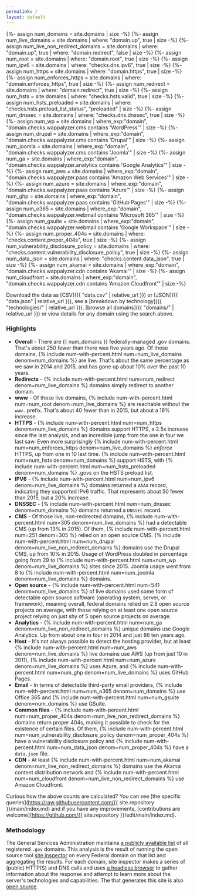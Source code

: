 ```yaml
---
permalink: /
layout: default
---
```


{%- assign num_domains = site.domains | size -%}
{%- assign num_live_domains = site.domains | where: "domain.up", true | size -%}
{%- assign num_live_non_redirect_domains = site.domains | where: "domain.up", true | where: "domain.redirect", false | size -%}
{%- assign num_root = site.domains | where: "domain.root", true | size -%}
{%- assign num_ipv6 = site.domains | where: "checks.dns.ipv6", true | size -%}
{%- assign num_https = site.domains | where: "domain.https", true | size -%}
{%- assign num_enforces_https = site.domains | where: "domain.enforces_https", true | size -%}
{%- assign num_redirect = site.domains | where: "domain.redirect", true | size -%}
{%- assign num_hsts = site.domains | where: "checks.hsts.valid", true | size -%}
{%- assign num_hsts_preloaded = site.domains | where: "checks.hsts.preload_list_status", "preloaded" | size -%}
{%- assign num_dnssec = site.domains | where: "checks.dns.dnssec", true | size -%}
{%- assign num_wp = site.domains | where_exp:"domain", "domain.checks.wappalyzer.cms contains 'WordPress'" | size -%}
{%- assign num_drupal = site.domains | where_exp:"domain", "domain.checks.wappalyzer.cms contains 'Drupal'" | size -%}
{%- assign num_joomla = site.domains | where_exp:"domain", "domain.checks.wappalyzer.cms contains 'Joomla'" | size -%}
{%- assign num_ga = site.domains | where_exp:"domain", "domain.checks.wappalyzer.analytics contains 'Google Analytics'" | size -%}
{%- assign num_aws = site.domains | where_exp:"domain", "domain.checks.wappalyzer.paas contains 'Amazon Web Services'" | size -%}
{%- assign num_azure = site.domains | where_exp:"domain", "domain.checks.wappalyzer.paas contains 'Azure'" | size -%}
{%- assign num_ghp = site.domains | where_exp:"domain", "domain.checks.wappalyzer.paas contains 'GitHub Pages'" | size -%}
{%- assign num_o365 = site.domains | where_exp:"domain", "domain.checks.wappalyzer.webmail contains 'Microsoft 365'" | size -%}
{%- assign num_gsuite = site.domains | where_exp:"domain", "domain.checks.wappalyzer.webmail contains 'Google Workspace'" | size -%}
{%- assign num_proper_404s = site.domains | where: "checks.content.proper_404s", true | size -%}
{%- assign num_vulnerability_disclosure_policy = site.domains | where: "checks.content.vulnerability_disclosure_policy", true | size -%}
{%- assign num_data_json = site.domains | where: "checks.content.data_json", true | size -%}
{%- assign num_akamai = site.domains | where_exp:"domain", "domain.checks.wappalyzer.cdn contains 'Akamai'" | size -%}
{%- assign num_cloudfront = site.domains | where_exp:"domain", "domain.checks.wappalyzer.cdn contains 'Amazon Cloudfront'" | size -%}

Download the data as [CSV]({{ "data.csv" | relative_url }}) or [JSON]({{ "data.json" | relative_url }}), see a [breakdown by technology]({{ "technologies/" | relative_url }}), [browse all domains]({{ "domains/" | relative_url }}) or view details for any domain using the search above.

### Highlights 

* **Overall** - There are {{ num_domains }} federally-managed .gov domains. That's about 250 fewer than there was five years ago. Of those domains, {% include num-with-percent.html num=num_live_domains denom=num_domains %} are live. That's about the same percentage as we saw in 2014 and 2015, and has gone up about 10% over the past 10 years.
* **Redirects** - {% include num-with-percent.html num=num_redirect denom=num_live_domains %} domains simply redirect to another domain.
* **www** - Of those live domains, {% include num-with-percent.html num=num_root denom=num_live_domains %} are reachable without the `www.` prefix. That's about 40 fewer than in 2015, but about a 16% increase.
* **HTTPS** - {% include num-with-percent.html num=num_https denom=num_live_domains %} domains support HTTPS, a 2.5x increase since the last analysis, and an incredible jump from the one in four we last saw. Even more surprisingly {% include num-with-percent.html num=num_enforces_https denom=num_live_domains %} _enforce_ HTTPS, up from one in 10 last time. {% include num-with-percent.html num=num_hsts denom=num_domains %} support HSTS, with {% include num-with-percent.html num=num_hsts_preloaded denom=num_domains %} .govs on the HSTS preload list.
* **IPV6** - {% include num-with-percent.html num=num_ipv6 denom=num_live_domains %} domains returned a `AAAA` record, indicating they supported IPv6 traffic. That represents about 50 fewer than 2015, but a 20% increase.
* **DNSSEC** - {% include num-with-percent.html num=num_dnssec denom=num_domains %} domains returned a `DNSSEC` record.
* **CMS** - Of those live, non-redirected domains, {% include num-with-percent.html num=305 denom=num_live_domains %} had a detectable CMS (up from 13% in 2015). Of them, {% include num-with-percent.html num=251 denom=305 %} relied on an open source CMS. {% include num-with-percent.html num=num_drupal denom=num_live_non_redirect_domains %} domains use the Drupal CMS, up from 10% in 2015. Usage of WordPress doubled in percentage going from 29 to {% include num-with-percent.html num=num_wp denom=num_live_domains %} sites since 2015. Joomla usage went from 8 to {% include num-with-percent.html num=num_joomla denom=num_live_domains %} domains.
* **Open source** - {% include num-with-percent.html num=541 denom=num_live_domains %} of live domains used some form of detectable open source software (operating system, server, or framework), meaning overall, federal domains relied on 2.8 open source projects on average, with those relying on at least one open source project relying on just shy of 5 open source projects on average.
* **Analytics** - {% include num-with-percent.html num=num_ga denom=num_live_non_redirect_domains %} unique domains use Google Analytics. Up from about one in four in 2014 and just 86 ten years ago.
* **Host** - It's not always possible to detect the hosting provider, but at least {% include num-with-percent.html num=num_aws denom=num_live_domains %} live domains use AWS (up from just 10 in 2011), {% include num-with-percent.html num=num_azure denom=num_live_domains %} uses Azure, and {% include num-with-percent.html num=num_ghp denom=num_live_domains %} uses GitHub Pages.
* **Email** - In terms of detectable third-party email providers, {% include num-with-percent.html num=num_o365 denom=num_domains %} use Office 365 and {% include num-with-percent.html num=num_gsuite denom=num_domains %} use GSuite.
* **Common files** - {% include num-with-percent.html num=num_proper_404s denom=num_live_non_redirect_domains %} domains return proper 404s, making it possible to check for the existence of certain files. Of them, {% include num-with-percent.html num=num_vulnerability_disclosure_policy denom=num_proper_404s %} have a vulnerability disclosure policy and {% include num-with-percent.html num=num_data_json denom=num_proper_404s %} have a `data.json` file.
* **CDN** - At least {% include num-with-percent.html num=num_akamai denom=num_live_non_redirect_domains %} domains use the Akamai content distribution network and {% include num-with-percent.html num=num_cloudfront denom=num_live_non_redirect_domains %} use Amazon Cloudfront.

Curious how the above counts are calculated? You can see [the specific queries](https://raw.githubusercontent.com/{{ site.repository }}/main/index.md) and if you have any improvements, [contributions are welcome](https://github.com/{{ site.repository }}/edit/main/index.md).  
### Methodology

The General Services Administration maintains [a publicly available list](https://github.com/GSA/data/tree/master/dotgov-domains) of all registered `.gov` domains. This analysis is the result of running the open source tool [site inspector](https://github.com/benbalter/site-inspector) on every Federal domain on that list and aggregating the results. For each domain, site inspector makes a series of (public) HTTP(S) and DNS calls and uses [a headless browser](https://github.com/AliasIO/wappalyzer) to gather information about the response and attempt to learn more about the server's technologies and capabilities. The that generates this site is also [open source](https://github.com//benbalter/2021-analysis-of-federal-dotgov-domains).